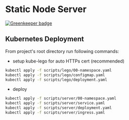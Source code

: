 # Static Node Server

[![Greenkeeper badge](https://badges.greenkeeper.io/VikramTiwari/static-node-server.svg)](https://greenkeeper.io/)

## Kubernetes Deployment

From project's root directory run following commands:

- setup kube-lego for auto HTTPs cert (recommended)

``` bash
kubectl apply -f scripts/lego/00-namespace.yaml
kubectl apply -f scripts/lego/configmap.yaml
kubectl apply -f scripts/lego/deployment.yaml
```

- deploy

``` bash
kubectl apply -f scripts/server/00-namespace.yaml
kubectl apply -f scripts/server/service.yaml
kubectl apply -f scripts/server/deployment.yaml
kubectl apply -f scripts/server/ingress.yaml
```
